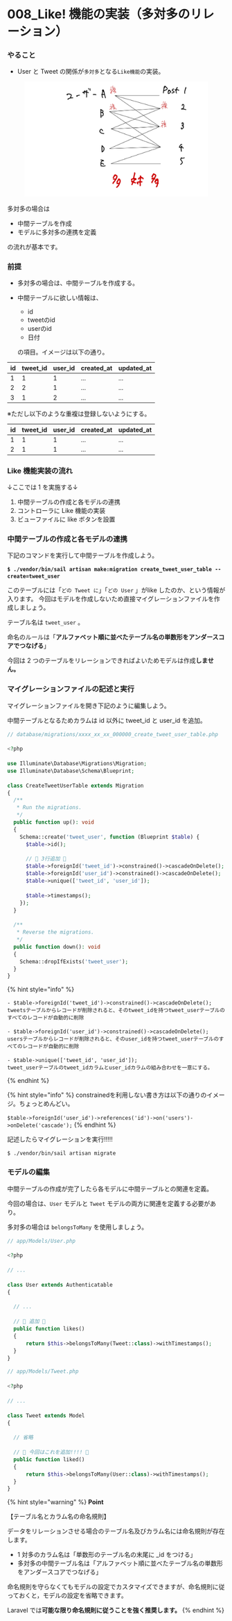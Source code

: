 # 008\_Like! 機能の実装（多対多のリレーション）

### やること

* User と Tweet の関係が`多対多`となる`Like機能`の実装。

<figure><img src="../.gitbook/assets/like_many-many.jpg" alt=""><figcaption></figcaption></figure>

多対多の場合は

* 中間テーブルを作成
* モデルに多対多の連携を定義

の流れが基本です。

### 前提

* 多対多の場合は、中間テーブルを作成する。
*   中間テーブルに欲しい情報は、

    * id
    * tweetのid
    * userのid
    * 日付

    の項目。イメージは以下の通り。

| id | tweet\_id | user\_id | created\_at | updated\_at |
| -- | --------- | -------- | ----------- | ----------- |
| 1  | 1         | 1        | ...         | ...         |
| 2  | 2         | 1        | ...         | ...         |
| 3  | 1         | 2        | ...         | ...         |

※ただし以下のような重複は登録しないようにする。

| id | tweet\_id | user\_id | created\_at | updated\_at |
| -- | --------- | -------- | ----------- | ----------- |
| 1  | 1         | 1        | ...         | ...         |
| 2  | 1         | 1        | ...         | ...         |

### Like 機能実装の流れ

↓ここでは 1 を実施する↓

1. 中間テーブルの作成と各モデルの連携
2. コントローラに Like 機能の実装
3. ビューファイルに like ボタンを設置

### 中間テーブルの作成と各モデルの連携

下記のコマンドを実行して中間テーブルを作成しよう。

<pre><code><strong>$ ./vendor/bin/sail artisan make:migration create_tweet_user_table --create=tweet_user
</strong></code></pre>

このテーブルには「`どの Tweet に`」「`どの User` 」がlike したのか、という情報が入ります。 今回はモデルを作成しないため直接マイグレーションファイルを作成しましょう。

テーブル名は `tweet_user` 。

命名のルールは「**アルファベット順に並べたテーブル名の単数形をアンダースコアでつなげる**」

今回は 2 つのテーブルをリレーションできればよいためモデルは作成**しません。**

### マイグレーションファイルの記述と実行

マイグレーションファイルを開き下記のように編集しよう。

中間テーブルとなるためカラムは id 以外に tweet\_id と user\_id を追加。

```php
// database/migrations/xxxx_xx_xx_000000_create_tweet_user_table.php

<?php

use Illuminate\Database\Migrations\Migration;
use Illuminate\Database\Schema\Blueprint;

class CreateTweetUserTable extends Migration
{
  /**
   * Run the migrations.
   */
  public function up(): void
  {
    Schema::create('tweet_user', function (Blueprint $table) {
      $table->id();
      
      // 🔽 3行追加 🔽
      $table->foreignId('tweet_id')->constrained()->cascadeOnDelete();
      $table->foreignId('user_id')->constrained()->cascadeOnDelete();
      $table->unique(['tweet_id', 'user_id']);
      
      $table->timestamps();
    });
  }

  /**
   * Reverse the migrations.
   */
  public function down(): void
  {
    Schema::dropIfExists('tweet_user');
  }
}
```

{% hint style="info" %}
```
- $table->foreignId('tweet_id')->constrained()->cascadeOnDelete();
tweetsテーブルからレコードが削除されると、そのtweet_idを持つtweet_userテーブルのすべてのレコードが自動的に削除

- $table->foreignId('user_id')->constrained()->cascadeOnDelete();
usersテーブルからレコードが削除されると、そのuser_idを持つtweet_userテーブルのすべてのレコードが自動的に削除

- $table->unique(['tweet_id', 'user_id']);
tweet_userテーブルのtweet_idカラムとuser_idカラムの組み合わせを一意にする。

```
{% endhint %}

{% hint style="info" %}
constrainedを利用しない書き方は以下の通りのイメージ。ちょっとめんどい。

`$table->foreignId('user_id')->references('id')->on('users')->onDelete('cascade');`
{% endhint %}

記述したらマイグレーションを実行!!!!!

```
$ ./vendor/bin/sail artisan migrate
```

### モデルの編集

中間テーブルの作成が完了したら各モデルに中間テーブルとの関連を定義。

今回の場合は、`User` モデルと `Tweet` モデルの両方に関連を定義する必要があり。

多対多の場合は `belongsToMany` を使用しましょう。

```php
// app/Models/User.php

<?php

// ...

class User extends Authenticatable
{

  // ...

  // 🔽 追加 🔽 
  public function likes()
  {
      return $this->belongsToMany(Tweet::class)->withTimestamps();
  }
}
```

```php
// app/Models/Tweet.php

<?php

// ...

class Tweet extends Model
{

  // 省略

  // 🔽 今回はこれを追加!!!! 🔽 
  public function liked()
  {
      return $this->belongsToMany(User::class)->withTimestamps();
  }
}
```

{% hint style="warning" %}
**Point**

【テーブル名とカラム名の命名規則】

データをリレーションさせる場合のテーブル名及びカラム名には命名規則が存在します。

* 1 対多のカラム名は「単数形のテーブル名の末尾に \_id をつける」
* 多対多の中間テーブル名は「アルファベット順に並べたテーブル名の単数形をアンダースコアでつなげる」

命名規則を守らなくてもモデルの設定でカスタマイズできますが、命名規則に従っておくと，モデルの設定を省略できます。

Laravel では**可能な限り命名規則に従うことを強く推奨します。**
{% endhint %}
